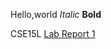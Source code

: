 Hello,world
*Italic*
__Bold__





CSE15L
[Lab Report 1](https://github.com/catherineytf/cse15l-lab-reports/blob/main/lab-report-1-week-0.md)

